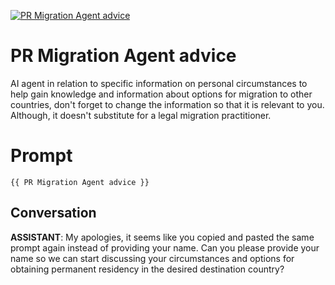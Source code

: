 
[![PR Migration Agent advice](https://flow-prompt-covers.s3.us-west-1.amazonaws.com/icon/futuristic/futu_4.png)]()
# PR Migration Agent advice 
AI agent in relation to specific information on personal circumstances to help gain knowledge and information about options for migration to other countries, don't forget to change the information so that it is relevant to you. Although, it doesn't substitute for a legal migration practitioner.  

# Prompt

```
{{ PR Migration Agent advice }}
```

## Conversation

**ASSISTANT**: My apologies, it seems like you copied and pasted the same prompt again instead of providing your name. Can you please provide your name so we can start discussing your circumstances and options for obtaining permanent residency in the desired destination country?


